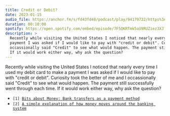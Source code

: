 ```yaml
---
title: Credit or Debit?
date: 2023-01-15
audio_file: https://anchor.fm/s/fd43fd48/podcast/play/94179722/https%3A%2F%2Fd3ctxlq1ktw2nl.cloudfront.net%2Fstaging%2F2024-10-9%2Faad420b5-4a38-39b2-5517-2c1e6db6fcd2.mp3
duration: 00:10:00
spotify: https://open.spotify.com/embed/episode/7F5QKRTmk5oU9RUZiez3XJ?utm_source=generator&theme=0
description: >
  Recently while visiting the United States I noticed that nearly every time I used my debit card to make a
  payment I was asked if I would like to pay with "credit or debit". Curiosity took the better of me and I
  occassionally said "Credit" to see what would happen. The payment still successfully went through each time.
  If it would work either way, why ask the question?
---
```


Recently while visiting the United States I noticed that nearly every time I used my debit card to make a
payment I was asked if I would like to pay with "credit or debit". Curiosity took the better of me and I
occassionally said "Credit" to see what would happen. The payment still successfully went through each time.
If it would work either way, why ask the question?

<ul class="references">
  <li><code>[1] <a href="https://www.bitsaboutmoney.com/archive/bank-transfers-as-a-payment-method/">Bits about Money: Bank transfers as a payment method</a></code></li>
  <li><code>[2] <a href="https://gendal.me/2013/11/24/a-simple-explanation-of-how-money-moves-around-the-banking-system/">A simple explanation of how money moves around the banking system</a></code></li>
</ul>
